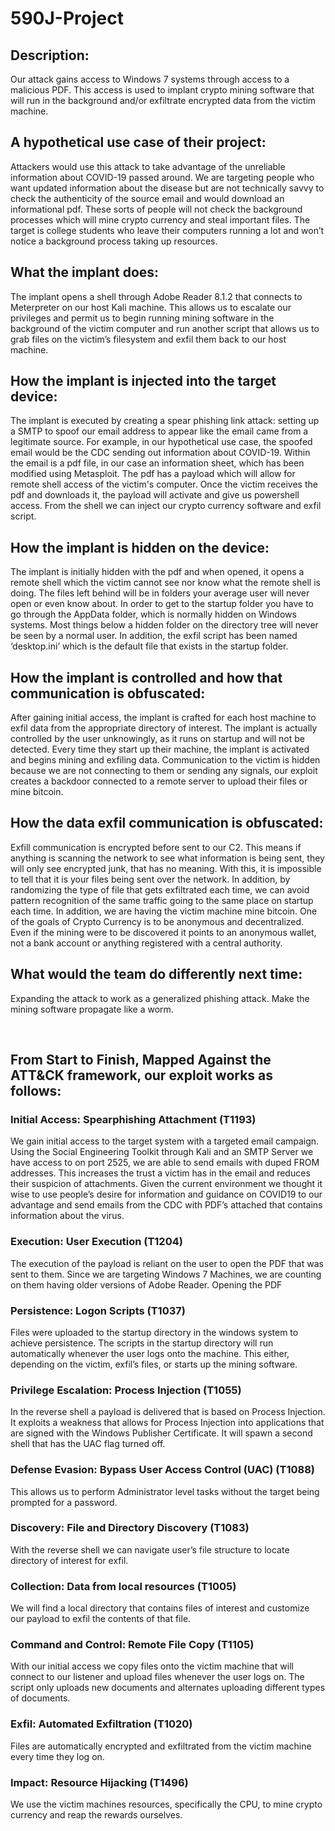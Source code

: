 # 590J-Project
## Description:
Our attack gains access to Windows 7 systems through access to a malicious PDF.  This access is used to implant crypto mining software that will run in the background and/or exfiltrate encrypted data from the victim machine.


## A hypothetical use case of their project:
Attackers would use this attack to take advantage of the unreliable information about COVID-19 passed around. We are targeting people who want updated information about the disease but are not technically savvy to check the authenticity of the source email and would download an informational pdf. These sorts of people will not check the background processes which will mine crypto currency and steal important files.
The target is college students who leave their computers running a lot and won’t notice a background process taking up resources.  


## What the implant does:
The implant opens a shell through Adobe Reader 8.1.2 that connects to Meterpreter on our host Kali machine. This allows us to escalate our privileges and permit us to begin running mining software in the background of the victim computer and run another script that allows us to grab files on the victim’s filesystem and exfil them back to our host machine.


## How the implant is injected into the target device:
The implant is executed by creating a spear phishing link attack: setting up a SMTP to spoof our email address to appear like the email came from a legitimate source. For example, in our hypothetical use case, the spoofed email would be the CDC sending out information about COVID-19. Within the email is a pdf file, in our case an information sheet, which has been modified using Metasploit. The pdf has a payload which will allow for remote shell access of the victim's computer. Once the victim receives the pdf and downloads it, the payload will activate and give us powershell access. From the shell we can inject our crypto currency software and exfil script.


## How the implant is hidden on the device:
The implant is initially hidden with the pdf and when opened, it opens a remote shell which the victim cannot see nor know what the remote shell is doing. The files left behind will be in folders your average user will never open or even know about.  In order to get to the startup folder you have to go through the AppData folder, which is normally hidden on Windows systems.  Most things below a hidden folder on the directory tree will never be seen by a normal user.  In addition, the exfil script has been named ‘desktop.ini’ which is the default file that exists in the startup folder.


## How the implant is controlled and how that communication is obfuscated:
After gaining initial access, the implant is crafted for each host machine to exfil data from the appropriate directory of interest.  The implant is actually controlled by the user unknowingly, as it runs on startup and will not be detected.  Every time they start up their machine, the implant is activated and begins mining and exfiling data.  Communication to the victim is hidden because we are not connecting to them or sending any signals, our exploit creates a backdoor connected to a remote server to upload their files or mine bitcoin.


## How the data exfil communication is obfuscated:
Exfill communication is encrypted before sent to our C2. This means if anything is scanning the network to see what information is being sent, they will only see encrypted junk, that has no meaning. With this, it is impossible to tell that it is your files being sent over the network.  In addition, by randomizing the type of file that gets exfiltrated each time, we can avoid pattern recognition of the same traffic going to the same place on startup each time.
In addition, we are having the victim machine mine bitcoin.  One of the goals of Crypto Currency is to be anonymous and decentralized.  Even if the mining were to be discovered it points to an anonymous wallet, not a bank account or anything registered with a central authority.


## What would the team do differently next time:
Expanding the attack to work as a generalized phishing attack.
Make the mining software propagate like a worm.

<br />


## From Start to Finish, Mapped Against the ATT&CK framework, our exploit works as follows:
 
### Initial Access: Spearphishing Attachment (T1193)
We gain initial access to the target system with a targeted email campaign.  Using the Social Engineering Toolkit through Kali and an SMTP Server we have access to on port 2525, we are able to send emails with duped FROM addresses.  This increases the trust a victim has in the email and reduces their suspicion of attachments.  Given the current environment we thought it wise to use people’s desire for information and guidance on COVID19 to our advantage and send emails from the CDC with PDF’s attached that contains information about the virus.
 
### Execution: User Execution (T1204)
The execution of the payload is reliant on the user to open the PDF that was sent to them.  Since we are targeting Windows 7 Machines, we are counting on them having older versions of Adobe Reader.  Opening the PDF 

### Persistence: Logon Scripts (T1037)
Files were uploaded to the startup directory in the windows system to achieve persistence.  The scripts in the startup directory will run automatically whenever the user logs onto the machine.  This either, depending on the victim, exfil’s files, or starts up the mining software.
 
### Privilege Escalation: Process Injection (T1055)
In the reverse shell a payload is delivered that is based on Process Injection.  It exploits a weakness that allows for Process Injection into applications that are signed with the Windows Publisher Certificate.  It will spawn a second shell that has the UAC flag turned off.
 
### Defense Evasion: Bypass User Access Control (UAC) (T1088)
This allows us to perform Administrator level tasks without the target being prompted for a password.
 
### Discovery: File and Directory Discovery (T1083)
With the reverse shell we can navigate user’s file structure to locate directory of interest for exfil.
 
### Collection: Data from local resources (T1005)
We will find a local directory that contains files of interest and customize our payload to exfil the contents of that file.
 
### Command and Control: Remote File Copy (T1105)
With our initial access we copy files onto the victim machine that will connect to our listener and upload files whenever the user logs on.  The script only uploads new documents and alternates uploading different types of documents.
 
### Exfil: Automated Exfiltration (T1020)
Files are automatically encrypted and exfiltrated from the victim machine every time they log on.
 
### Impact: Resource Hijacking (T1496)
We use the victim machines resources, specifically the CPU, to mine crypto currency and reap the rewards ourselves.
 
